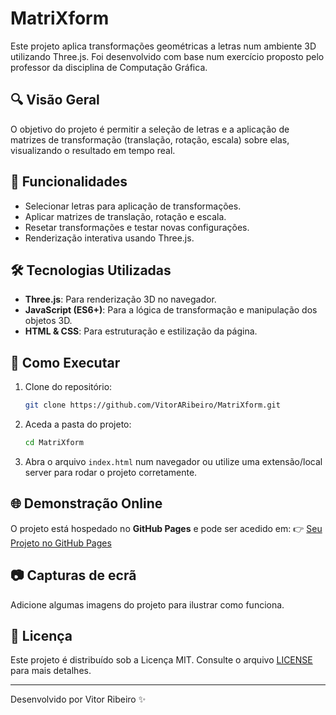# MatriXform
Este projeto aplica transformações geométricas a letras num ambiente 3D utilizando Three.js. Foi desenvolvido com base num exercício proposto pelo professor da disciplina de Computação Gráfica.

## 🔍 Visão Geral
O objetivo do projeto é permitir a seleção de letras e a aplicação de matrizes de transformação (translação, rotação, escala) sobre elas, visualizando o resultado em tempo real.

## 🚀 Funcionalidades
- Selecionar letras para aplicação de transformações.
- Aplicar matrizes de translação, rotação e escala.
- Resetar transformações e testar novas configurações.
- Renderização interativa usando Three.js.

## 🛠️ Tecnologias Utilizadas
- **Three.js**: Para renderização 3D no navegador.
- **JavaScript (ES6+)**: Para a lógica de transformação e manipulação dos objetos 3D.
- **HTML & CSS**: Para estruturação e estilização da página.

## 📌 Como Executar
1. Clone do repositório:
   ```bash
   git clone https://github.com/VitorARibeiro/MatriXform.git
   ```
2. Aceda a pasta do projeto:
   ```bash
   cd MatriXform
   ```
3. Abra o arquivo `index.html` num navegador ou utilize uma extensão/local server para rodar o projeto corretamente.

## 🌐 Demonstração Online
O projeto está hospedado no **GitHub Pages** e pode ser acedido em:
👉 [Seu Projeto no GitHub Pages](https://seu-usuario.github.io/seu-repositorio/)

## 📷 Capturas de ecrã
Adicione algumas imagens do projeto para ilustrar como funciona.

## 📜 Licença
Este projeto é distribuído sob a Licença MIT. Consulte o arquivo [LICENSE](LICENSE) para mais detalhes.

---

Desenvolvido por Vitor Ribeiro ✨

